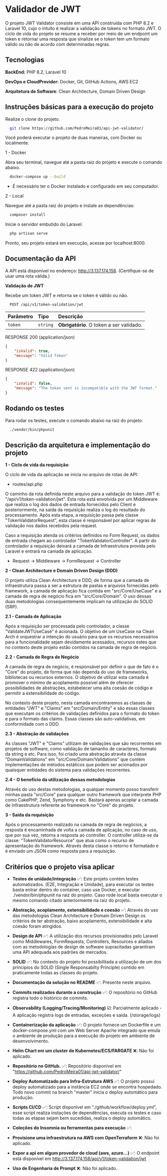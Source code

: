 
# Validador de JWT

O projeto JWT Validator consiste em uma API construída com PHP 8.2 e Laravel 10, cujo o intuito é realizar a validação de tokens no formato JWT. O ciclo de vida do projeto se resume a receber por meio de um endpoint um token e retornar uma resposta que sinalize se o token tem um formato válido ou não de acordo com determinadas regras.
## Tecnologias

**BackEnd:** PHP 8.2, Laravel 10

**DevOps e CloudProvider:** Docker, Git, GitHub Actions, AWS EC2

**Arquitetura de Software**: Clean Architecture, Domain Driven Design

## Instruções básicas para a execução do projeto

Realize o clone do projeto.

```bash
  git clone https://github.com/PedroMeira01/api-jwt-validator/
```
    
Você poderá executar o projeto de duas maneiras, com Docker ou localmente.

1 - Docker

Abra seu terminal, navegue até a pasta raiz do projeto e execute o comando abaixo.

```bash
  docker-compose up --build
```
* É necessário ter o Docker instalado e configurado em seu computador.

2 - Local

Navegue até a pasta raiz do projeto e instale as dependências:
```bash
  composer install
```

Inicie o servidor embutido do Laravel:
```bash
  php artisan serve
```
Pronto, seu projeto estará em execução, acesse por localhost:8000.
## Documentação da API

A API está disponível no endereço: http://3.137.174.158. (Certifique-se de usar uma rota válida.)

**Validação de JWT**

Recebe um token JWT e retorna se o token é válido ou não.
```http
  POST /api/v1/token-validation/jwt
```

| Parâmetro   | Tipo       | Descrição                                   |
| :---------- | :--------- | :------------------------------------------ |
| `token`      | `string` | **Obrigatório**. O token a ser validado. |

RESPONSE 200 (application/json)

```json
{
    "isValid": true,
    "message": "Valid Token"
}
```
RESPONSE 422 (application/json)
```json
{
    "isValid": false,
    "message": "The token sent is incompatible with the JWT format."
}
```
## Rodando os testes

Para rodar os testes, execute o comando abaixo na raiz do projeto:

```bash
  ./vendor/bin/phpunit
```


## Descrição da arquitetura e implementação do projeto

**1 - Ciclo de vida da requisição**:

O ciclo de vida da aplicação se inicia no arquivo de rotas de API:

- routes/api.php

O caminho da rota definida neste arquivo para a validação do token JWT é: "/api/v1/token-validation/jwt". Esta rota está envolvida por um Middleware que realiza o log dos dados de entrada fornecidos pelo Client e posteriormente, na saída da requisição realiza o log do resultado do processamento. Após esta etapa, a requisição passa pela classe "TokenValidatorRequest", esta classe é responsável por aplicar regras de validação nos dados recebidos pela request.

Caso a requisição atenda os critérios definidos no Form Request, os dados de entrada chegam ao controlador "TokenValidatorController". A partir do controlador a requisição deixará a camada de Infraestrutura provida pelo Laravel e entrará na camada de aplicação.

- Request -> Middleware -> FormRequest -> Controller

**2 - Clean Architecture e Domain Driven Design (DDD)**

O projeto utiliza Clean Architecture e DDD, de forma que a camada de infraestrutura passa a ser a estrutura de pastas e arquivos fornecidas pelo framework, a camada de aplicação fica contida em "src/Core/UseCase" e a camada de regra de negócio fica em "src/Core/Domain". O uso dessas duas metodologias consequentemente implicam na utilização do SOLID (SRP).

**2.1 - Camada de Aplicação**

Após a requisição ser processada pelo controlador, a classe "ValidateJWTUseCase" é acionada. O objetivo de um UseCase na Clean Arch é orquestrar a intenção do usuário para que os recursos necessários para a funcionalidade sejam devidamente acessados, recursos estes que no contexto deste projeto estão contidos na camada de regra de negócio.

**2.2 - Camada de Regra de Negócio**

A camada de regra de negócio, é responsável por definir o que de fato é o "Core" do projeto, de forma que não dependa do uso de frameworks, bibliotecas ou recursos externos. O objetivo de utilizar esta camada é promover o mínimo de acoplamento possível além de oferecer possibilidades de abstrações, estabelecer uma alta coesão de código e permitir a extensibilidade do código.

No contexto deste projeto, nesta camada encontraremos as classes de entidades "JWT" e "Claims" em "src/Domain/Entity" e são essas classes que executam os critérios de validações definidos para o formato do token e para o formato das claims. Essas classes são auto-validativas, em conformidade com o DDD.

**2.3 - Abstração de validações**

As classes "JWT" e "Claims" utilizam de validações que são recorrentes em projetos de software, como validação de tamanho de caracteres, formato da string e etc. Para isso, foi criado uma abstração através da classe "DomainValidations" em "src/Core/Domain/Validations" que contém implementações de métodos estáticos que podem ser acionados por quaisquer entidades do sistema para validações recorrentes.

**2.4 - O benefício da utilização dessas metodologias**

Através do uso destas metodologias, a qualquer momento posso transferir minhas pasta "src/Core" para qualquer outro framework que interprete PHP como CakePHP, Zend, Symphony e etc. Bastará apenas acoplar a camada de infraestrutura referente ao framework no "Core" do projeto.

**3 - Saída da requisição**

Após o processamento realizado na camada de regra de negócios, a resposta é encaminhada de volta a camada de aplicação, no caso de uso, que por sua vez, retorna a resposta ao controller. O controller utiliza-se da classe: "TokenValidatorResource" que atua como o recurso de apresentação do framework. Através desta classe o retorno é formatado e é enviado um JSON como resposta para a requisição.
## Critérios que o projeto visa aplicar

- **Testes de unidade/integração** ✅: Este projeto contém testes automatizados. (E2E, Integração e Unidade), para executar os testes basta entrar dentro do container, caso use Docker, e executar ./vendor/bin/phpunit na raiz do projeto. Caso rode local basta executar o mesmo comando citado anteriormente na raiz do projeto.

- **Abstração, acoplamento, extensibilidade e coesão** ✅: Através do uso das metodologias Clean Architecture e Domain Driven Design os critérios de ter abstração, baixo acoplamento, extensibilidade e alta coesão foram atingidos.

- **Design de API** ✅: A utilização dos recursos provisionados pelo Laravel como Middlewares, FormRequests, Controllers, Resources e aliados com as metodologias de design de software supracitadas garantiram uma API adequada aos padrões de mercados.

- **SOLID** ✅: No contexto do projeto foi possibilitada a utilização de um dos principios do SOLID (Single Responsabilty Principle) contido em praticamente todas as classes do projeto.

- **Documentação da solução no README** ✅: Presente neste arquivo.

- **Commits realizados durante a construção** ✅: O repositório no GitHub registra todo o histórico de commits.

- **Observability (Logging/Tracing/Monitoring)** ☑️: Parcialmente aplicado - A aplicação registra logs de entradas, exceções e saída. (/storage/logs)

- **Containerização da aplicação** ✅: O projeto fornece um Dockerfile e um docker-compose.yml com um Web Server Apache integrado que emula o ambiente de produção para a execução do projeto em ambiente de desenvolvimento.

- **Helm Chart em um cluster de Kubernetes/ECS/FARGATE** ❌: Não foi aplicado.

- **Repositório no GitHub.** ✅: Repositório disponível em "https://github.com/PedroMeira01/api-jwt-validator/"

- **Deploy Automatizado para Infra-Estrutura AWS** ✅: O projeto possui deploy automatizado para a instância EC2 onde se encontra hospedado. Todo novo commit na branch "master" inicia o deploy automático para produção.

- **Scripts CI/CD** ✅: Script disponível em "./github/workflow/deploy.yml", esse script realiza instações de dependências, executa os testes e caso todas as etapas sejam bem sucedidas, realiza o deploy automático.

- **Coleções do Insomnia ou ferramentas para execução** ✅: 

- **Provisione uma infraestrutura na AWS com OpenTerraform** ❌: Não foi aplicado.

- **Expor a api em algum provedor de cloud (aws, azure...)** ✅: O endpoint está disponível em http://3.137.174.158/api/v1/token-validation/jwt

- **Uso de Engenharia de Prompt** ❌: Não foi aplicado.